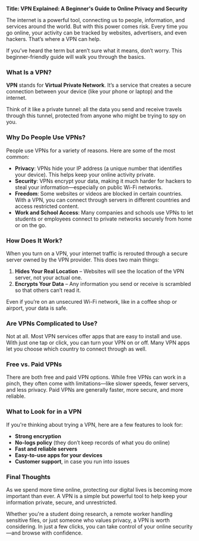 **Title: VPN Explained: A Beginner's Guide to Online Privacy and Security**

The internet is a powerful tool, connecting us to people, information, and services around the world. But with this power comes risk. Every time you go online, your activity can be tracked by websites, advertisers, and even hackers. That’s where a VPN can help.

If you’ve heard the term but aren’t sure what it means, don’t worry. This beginner-friendly guide will walk you through the basics.

### What Is a VPN?

**VPN** stands for **Virtual Private Network**. It’s a service that creates a secure connection between your device (like your phone or laptop) and the internet.

Think of it like a private tunnel: all the data you send and receive travels through this tunnel, protected from anyone who might be trying to spy on you.

### Why Do People Use VPNs?

People use VPNs for a variety of reasons. Here are some of the most common:

* **Privacy**: VPNs hide your IP address (a unique number that identifies your device). This helps keep your online activity private.
* **Security**: VPNs encrypt your data, making it much harder for hackers to steal your information—especially on public Wi-Fi networks.
* **Freedom**: Some websites or videos are blocked in certain countries. With a VPN, you can connect through servers in different countries and access restricted content.
* **Work and School Access**: Many companies and schools use VPNs to let students or employees connect to private networks securely from home or on the go.

### How Does It Work?

When you turn on a VPN, your internet traffic is rerouted through a secure server owned by the VPN provider. This does two main things:

1. **Hides Your Real Location** – Websites will see the location of the VPN server, not your actual one.
2. **Encrypts Your Data** – Any information you send or receive is scrambled so that others can’t read it.

Even if you’re on an unsecured Wi-Fi network, like in a coffee shop or airport, your data is safe.

### Are VPNs Complicated to Use?

Not at all. Most VPN services offer apps that are easy to install and use. With just one tap or click, you can turn your VPN on or off. Many VPN apps let you choose which country to connect through as well.

### Free vs. Paid VPNs

There are both free and paid VPN options. While free VPNs can work in a pinch, they often come with limitations—like slower speeds, fewer servers, and less privacy. Paid VPNs are generally faster, more secure, and more reliable.

### What to Look for in a VPN

If you're thinking about trying a VPN, here are a few features to look for:

* **Strong encryption**
* **No-logs policy** (they don’t keep records of what you do online)
* **Fast and reliable servers**
* **Easy-to-use apps for your devices**
* **Customer support**, in case you run into issues

### Final Thoughts

As we spend more time online, protecting our digital lives is becoming more important than ever. A VPN is a simple but powerful tool to help keep your information private, secure, and unrestricted.

Whether you're a student doing research, a remote worker handling sensitive files, or just someone who values privacy, a VPN is worth considering. In just a few clicks, you can take control of your online security—and browse with confidence.


